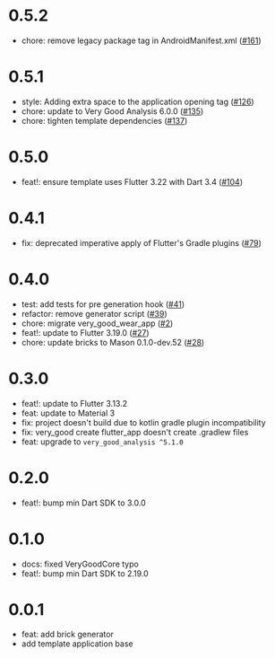 # 0.5.2 

- chore: remove legacy package tag in AndroidManifest.xml ([#161](https://github.com/VeryGoodOpenSource/very_good_templates/pull/161))

# 0.5.1

- style: Adding extra space to the application opening tag ([#126](https://github.com/VeryGoodOpenSource/very_good_templates/pull/126))
- chore: update to Very Good Analysis 6.0.0 ([#135](https://github.com/VeryGoodOpenSource/very_good_templates/pull/135))
- chore: tighten template dependencies ([#137](https://github.com/VeryGoodOpenSource/very_good_templates/pull/137))

# 0.5.0

- feat!: ensure template uses Flutter 3.22 with Dart 3.4 ([#104](https://github.com/VeryGoodOpenSource/very_good_templates/pull/104))

# 0.4.1

- fix: deprecated imperative apply of Flutter's Gradle plugins ([#79](https://github.com/VeryGoodOpenSource/very_good_templates/pull/79))

# 0.4.0

- test: add tests for pre generation hook ([#41](https://github.com/VeryGoodOpenSource/very_good_wear_app/pull/41))
- refactor: remove generator script ([#39](https://github.com/VeryGoodOpenSource/very_good_wear_app/pull/39))
- chore: migrate very_good_wear_app ([#2](https://github.com/VeryGoodOpenSource/very_good_templates/pull/2))
- feat!: update to Flutter 3.19.0 ([#27](https://github.com/VeryGoodOpenSource/very_good_templates/pull/27))
- chore: update bricks to Mason 0.1.0-dev.52 ([#28](https://github.com/VeryGoodOpenSource/very_good_templates/pull/28))

# 0.3.0

- feat!: update to Flutter 3.13.2
- feat: update to Material 3
- fix: project doesn't build due to kotlin gradle plugin incompatibility
- fix: very_good create flutter_app doesn't create .gradlew files
- feat: upgrade to `very_good_analysis ^5.1.0`

# 0.2.0

- feat!: bump min Dart SDK to 3.0.0

# 0.1.0

- docs: fixed VeryGoodCore typo
- feat!: bump min Dart SDK to 2.19.0

# 0.0.1

- feat: add brick generator
- add template application base
